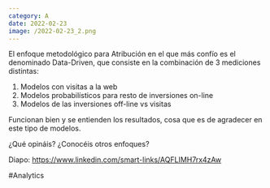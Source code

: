 ```yaml
--- 
category: A 
date: 2022-02-23 
image: /2022-02-23_2.png 
--- 
```


El enfoque metodológico para Atribución en el que más confío es el denominado Data-Driven, que consiste en la combinación de 3 mediciones distintas:

1) Modelos con visitas a la web
2) Modelos probabilísticos para resto de inversiones on-line
3) Modelos de las inversiones off-line vs visitas

Funcionan bien y se entienden los resultados, cosa que es de agradecer en este tipo de modelos.

¿Qué opináis? ¿Conocéis otros enfoques?

Diapo: https://www.linkedin.com/smart-links/AQFLIMH7rx4zAw

#Analytics